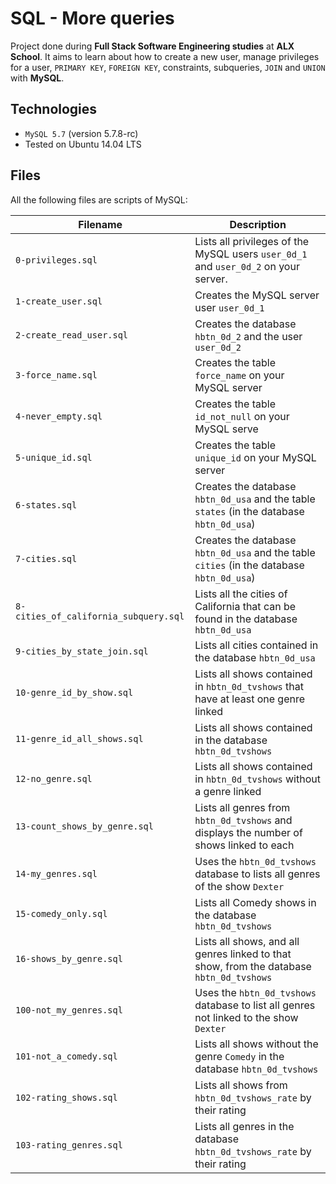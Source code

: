 # SQL - More queries
Project done during **Full Stack Software Engineering studies** at **ALX School**. It aims to learn about how to create a new user, manage privileges for a user, `PRIMARY KEY`, `FOREIGN KEY`, constraints, subqueries, `JOIN` and `UNION` with **MySQL**.

## Technologies
* `MySQL 5.7` (version 5.7.8-rc)
* Tested on Ubuntu 14.04 LTS

## Files

All the following files are scripts of MySQL:

| Filename | Description |
| -------- | ----------- |
| `0-privileges.sql` | Lists all privileges of the MySQL users `user_0d_1` and `user_0d_2` on your server. |
| `1-create_user.sql` | Creates the MySQL server user `user_0d_1` |
| `2-create_read_user.sql` | Creates the database `hbtn_0d_2` and the user `user_0d_2` |
| `3-force_name.sql` | Creates the table `force_name` on your MySQL server |
| `4-never_empty.sql` | Creates the table `id_not_null` on your MySQL serve |
| `5-unique_id.sql` | Creates the table `unique_id` on your MySQL server |
| `6-states.sql` | Creates the database `hbtn_0d_usa` and the table `states` (in the database `hbtn_0d_usa`) |
| `7-cities.sql` | Creates the database `hbtn_0d_usa` and the table `cities` (in the database `hbtn_0d_usa`) |
| `8-cities_of_california_subquery.sql` | Lists all the cities of California that can be found in the database `hbtn_0d_usa` |
| `9-cities_by_state_join.sql` | Lists all cities contained in the database `hbtn_0d_usa` |
| `10-genre_id_by_show.sql` | Lists all shows contained in `hbtn_0d_tvshows` that have at least one genre linked |
| `11-genre_id_all_shows.sql` | Lists all shows contained in the database `hbtn_0d_tvshows` |
| `12-no_genre.sql` | Lists all shows contained in `hbtn_0d_tvshows` without a genre linked |
| `13-count_shows_by_genre.sql` | Lists all genres from `hbtn_0d_tvshows` and displays the number of shows linked to each |
| `14-my_genres.sql` | Uses the `hbtn_0d_tvshows` database to lists all genres of the show `Dexter` |
| `15-comedy_only.sql` | Lists all Comedy shows in the database `hbtn_0d_tvshows` |
| `16-shows_by_genre.sql` | Lists all shows, and all genres linked to that show, from the database `hbtn_0d_tvshows` |
| `100-not_my_genres.sql` | Uses the `hbtn_0d_tvshows` database to list all genres not linked to the show `Dexter` |
| `101-not_a_comedy.sql` | Lists all shows without the genre `Comedy` in the database `hbtn_0d_tvshows` |
| `102-rating_shows.sql` | Lists all shows from `hbtn_0d_tvshows_rate` by their rating |
| `103-rating_genres.sql` | Lists all genres in the database `hbtn_0d_tvshows_rate` by their rating |
